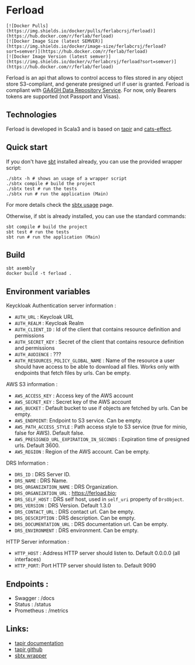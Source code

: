 # Ferload

    [![Docker Pulls](https://img.shields.io/docker/pulls/ferlabcrsj/ferload)](https://hub.docker.com/r/ferlab/ferload)
    [![Docker Image Size (latest SEMVER)](https://img.shields.io/docker/image-size/ferlabcrsj/ferload?sort=semver)](https://hub.docker.com/r/ferlab/ferload)
    [![Docker Image Version (latest semver)](https://img.shields.io/docker/v/ferlabcrsj/ferload?sort=semver)](https://hub.docker.com/r/ferlab/ferload)

Ferload is an api that allows to control access to files stored in any object store S3-compliant, and generate presigned url if user is granted.
Ferload is compliant with [GA4GH Data Repository Service](https://ga4gh.github.io/data-repository-service-schemas/). For now, only Bearers tokens are supported (not Passport and Visas).


## Technologies

Ferload is developed in Scala3 and is based on [tapir](https://tapir.softwaremill.com/en/latest/) and [cats-effect](https://typelevel.org/cats-effect/).

## Quick start

If you don't have [sbt](https://www.scala-sbt.org) installed already, you can use the provided wrapper script:

```shell
./sbtx -h # shows an usage of a wrapper script
./sbtx compile # build the project
./sbtx test # run the tests
./sbtx run # run the application (Main)
```

For more details check the [sbtx usage](https://github.com/dwijnand/sbt-extras#sbt--h) page.

Otherwise, if sbt is already installed, you can use the standard commands:

```shell
sbt compile # build the project
sbt test # run the tests
sbt run # run the application (Main)
```

## Build

```shell
sbt asembly
docker build -t ferload .
```

## Environment variables

Keyckloak Authentication server information :

- `AUTH_URL` : Keycloak URL
- `AUTH_REALM` : Keycloak Realm
- `AUTH_CLIENT_ID` : Id of the client that contains resource definition and permissions
- `AUTH_SECRET_KEY` : Secret of the client that contains resource definition and permissions
- `AUTH_AUDIENCE` : ???
- `AUTH_RESOURCES_POLICY_GLOBAL_NAME` : Name of the resource a user should have access to be able to download all files.
  Works only with endpoints that fetch files by urls. Can be empty.

AWS S3 information :

- `AWS_ACCESS_KEY` : Access key of the AWS account
- `AWS_SECRET_KEY` : Secret key of the AWS account
- `AWS_BUCKET` : Default bucket to use if objects are fetched by urls. Can be empty.
- `AWS_ENDPOINT`: Endpoint to S3 service. Can be empty.
- `AWS_PATH_ACCESS_STYLE` : Path access style to S3 service (true for minio, false for AWS). Default false.
- `AWS_PRESIGNED_URL_EXPIRATION_IN_SECONDS` : Expiration time of presigned urls. Default 3600.
- `AWS_REGION` : Region of the AWS account. Can be empty.

DRS Information : 
- `DRS_ID` : DRS Server ID.
- `DRS_NAME` : DRS Name.
- `DRS_ORGANIZATION_NAME` : DRS Organization.
- `DRS_ORGANIZATION_URL` : https://ferload.bio;
- `DRS_SELF_HOST` : DRS self host, used in `self_uri` property of `DrsObject`. 
- `DRS_VERSION` : DRS Version. Default 1.3.0
- `DRS_CONTACT_URL` : DRS contact url. Can be empty.
- `DRS_DESCRIPTION` : DRS description. Can be empty.
- `DRS_DOCUMENTATION_URL` : DRS documentation url. Can be empty.
- `DRS_ENVIRONMENT` :  DRS environment. Can be empty.

HTTP Server information :
- `HTTP_HOST` : Address HTTP server should listen to. Default 0.0.0.0 (all interfaces)
- `HTTP_PORT`: Port HTTP server should listen to. Default 9090

## Endpoints :

- Swagger : /docs
- Status : /status
- Prometheus : /metrics

## Links:

* [tapir documentation](https://tapir.softwaremill.com/en/latest/)
* [tapir github](https://github.com/softwaremill/tapir)
* [sbtx wrapper](https://github.com/dwijnand/sbt-extras#installation)
